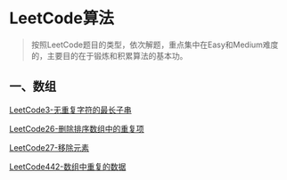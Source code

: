 # LeetCode算法

>   按照LeetCode题目的类型，依次解题，重点集中在Easy和Medium难度的，主要目的在于锻炼和积累算法的基本功。

## 一、数组

[LeetCode3-无重复字符的最长子串](zh-cn/ds/LeetCode3.md)

[LeetCode26-删除排序数组中的重复项](zh-cn/ds/LeetCode26.md)

[LeetCode27-移除元素](zh-cn/ds/LeetCode27.md)

[LeetCode442-数组中重复的数据](zh-cn/ds/LeetCode442.md)

